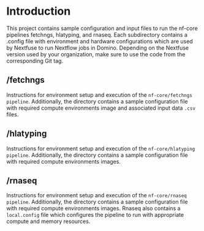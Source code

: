 # Introduction
This project contains sample configuration and input files to run the nf-core pipelines fetchngs, hlatyping, and rnaseq.  Each subdirectory contains a .config file with environment and hardware configurations which are used by Nextfuse to run Nextflow jobs in Domino. Depending on the Nextfuse version used by your organization, make sure to use the code from the corresponding Git tag.

## /fetchngs
Instructions for environment setup and execution of the `nf-core/fetchngs pipeline`. Additionally, the directory contains a sample configuration file with required compute environments image and associated input data `.csv` files.

## /hlatyping
Instructions for environment setup and execution of the `nf-core/hlatyping pipeline`. Additionally, the directory contains a sample configuration file with required compute environments images.

## /rnaseq
Instructions for environment setup and execution of the `nf-core/rnaseq pipeline`. Additionally, the directory contains a sample configuration file with required compute environments images. Rnaseq also contains a `local.config` file which configures the pipeline to run with appropriate compute and memory resources.
